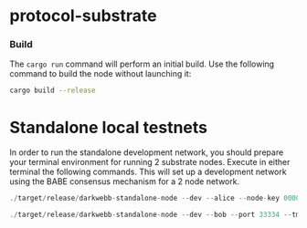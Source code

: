 # protocol-substrate
### Build

The `cargo run` command will perform an initial build. Use the following command to build the node
without launching it:

```sh
cargo build --release
```

# Standalone local testnets
In order to run the standalone development network, you should prepare your terminal environment for running 2 substrate nodes. Execute in either terminal the following commands. This will set up a development network using the BABE consensus mechanism for a 2 node network.

```jsx
./target/release/darkwebb-standalone-node --dev --alice --node-key 0000000000000000000000000000000000000000000000000000000000000001
```

```jsx
./target/release/darkwebb-standalone-node --dev --bob --port 33334 --tmp   --bootnodes /ip4/127.0.0.1/tcp/30333/p2p/12D3KooWEyoppNCUx8Yx66oV9fJnriXwCcXwDDUA2kj6vnc6iDEp
```
